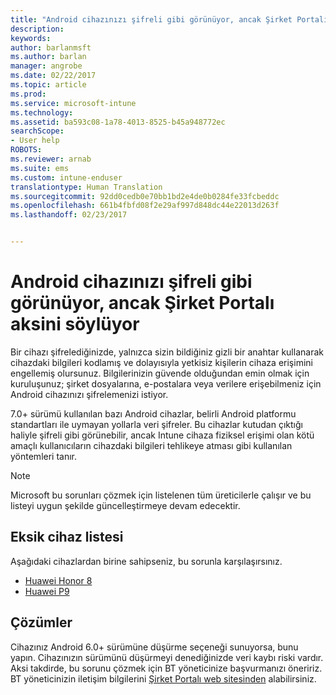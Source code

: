 ```yaml
---
title: "Android cihazınızı şifreli gibi görünüyor, ancak Şirket Portalı aksini söylüyor"
description: 
keywords: 
author: barlanmsft
ms.author: barlan
manager: angrobe
ms.date: 02/22/2017
ms.topic: article
ms.prod: 
ms.service: microsoft-intune
ms.technology: 
ms.assetid: ba593c08-1a78-4013-8525-b45a948772ec
searchScope:
- User help
ROBOTS: 
ms.reviewer: arnab
ms.suite: ems
ms.custom: intune-enduser
translationtype: Human Translation
ms.sourcegitcommit: 92dd0cedb0e70bb1bd2e4de0b0284fe33fcbeddc
ms.openlocfilehash: 661b4fbfd08f2e29af997d848dc44e22013d263f
ms.lasthandoff: 02/23/2017


---
```



# <a name="your-android-device-seems-to-be-encrypted-but-company-portal-says-otherwise"></a>Android cihazınızı şifreli gibi görünüyor, ancak Şirket Portalı aksini söylüyor

Bir cihazı şifrelediğinizde, yalnızca sizin bildiğiniz gizli bir anahtar kullanarak cihazdaki bilgileri kodlamış ve dolayısıyla yetkisiz kişilerin cihaza erişimini engellemiş olursunuz. Bilgilerinizin güvende olduğundan emin olmak için kuruluşunuz; şirket dosyalarına, e-postalara veya verilere erişebilmeniz için Android cihazınızı şifrelemenizi istiyor.

7.0+ sürümü kullanılan bazı Android cihazlar, belirli Android platformu standartları ile uymayan yollarla veri şifreler. Bu cihazlar kutudan çıktığı haliyle şifreli gibi görünebilir, ancak Intune cihaza fiziksel erişimi olan kötü amaçlı kullanıcıların cihazdaki bilgileri tehlikeye atması gibi kullanılan yöntemleri tanır.

> [!Note]
> Microsoft bu sorunları çözmek için listelenen tüm üreticilerle çalışır ve bu listeyi uygun şekilde güncelleştirmeye devam edecektir. 

## <a name="an-incomplete-list-of-devices"></a>Eksik cihaz listesi

Aşağıdaki cihazlardan birine sahipseniz, bu sorunla karşılaşırsınız.

- [Huawei Honor 8](http://consumer.huawei.com/en/support/mobile-phones/honor8_en-sup.htm)
- [Huawei P9](http://consumer.huawei.com/mobile-phones/p9/index.html)

## <a name="solutions"></a>Çözümler

Cihazınız Android 6.0+ sürümüne düşürme seçeneği sunuyorsa, bunu yapın. Cihazınızın sürümünü düşürmeyi denediğinizde veri kaybı riski vardır. Aksi takdirde, bu sorunu çözmek için BT yöneticinize başvurmanızı öneririz. BT yöneticinizin iletişim bilgilerini [Şirket Portalı web sitesinden](http://portal.manage.microsoft.com) alabilirsiniz.

